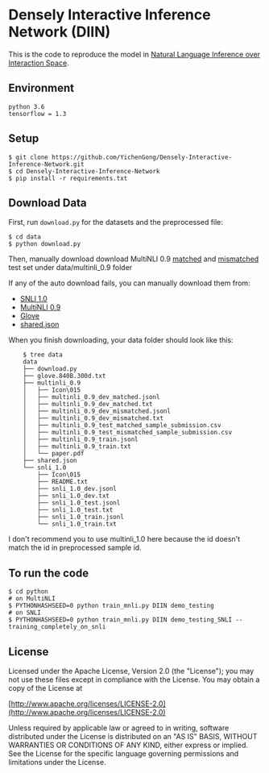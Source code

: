 # Densely Interactive Inference Network (DIIN)

This is the code to reproduce the model in [Natural Language Inference over Interaction Space](https://arxiv.org/abs/1709.04348).

## Environment
	python 3.6
	tensorflow = 1.3


## Setup
	$ git clone https://github.com/YichenGong/Densely-Interactive-Inference-Network.git
	$ cd Densely-Interactive-Inference-Network
	$ pip install -r requirements.txt

## Download Data
First, run `download.py` for the datasets and the preprocessed file:

```
$ cd data
$ python download.py
```

Then, manually download download MultiNLI 0.9
[matched](https://www.kaggle.com/c/multinli-matched-open-evaluation/data)
and [mismatched](https://www.kaggle.com/c/multinli-mismatched-open-evaluation/data)
test set under data/multinli_0.9 folder

If any of the auto download fails, you can manually download them from:
* [SNLI 1.0](https://nlp.stanford.edu/projects/snli/)
* [MultiNLI 0.9](https://www.nyu.edu/projects/bowman/multinli/)
* [Glove](https://nlp.stanford.edu/projects/glove/)
* [shared.json](https://drive.google.com/file/d/0B6CTyAhSHoJTa3ZSSE5QQUJrb3M/view?usp=sharing)


When you finish downloading, your data folder should look like this:

```
    $ tree data
    data
    ├── download.py
    ├── glove.840B.300d.txt
    ├── multinli_0.9
    │   ├── Icon\015
    │   ├── multinli_0.9_dev_matched.jsonl
    │   ├── multinli_0.9_dev_matched.txt
    │   ├── multinli_0.9_dev_mismatched.jsonl
    │   ├── multinli_0.9_dev_mismatched.txt
    │   ├── multinli_0.9_test_matched_sample_submission.csv
    │   ├── multinli_0.9_test_mismatched_sample_submission.csv
    │   ├── multinli_0.9_train.jsonl
    │   ├── multinli_0.9_train.txt
    │   └── paper.pdf
    ├── shared.json
    └── snli_1.0
        ├── Icon\015
        ├── README.txt
        ├── snli_1.0_dev.jsonl
        ├── snli_1.0_dev.txt
        ├── snli_1.0_test.jsonl
        ├── snli_1.0_test.txt
        ├── snli_1.0_train.jsonl
        └── snli_1.0_train.txt
```

I don't recommend you to use multinli_1.0 here because the id doesn't match the id in preprocessed sample id.

## To run the code
	$ cd python 
	# on MultiNLI
	$ PYTHONHASHSEED=0 python train_mnli.py DIIN demo_testing 
	# on SNLI
	$ PYTHONHASHSEED=0 python train_mnli.py DIIN demo_testing_SNLI --training_completely_on_snli




## License

Licensed under the Apache License, Version 2.0 (the "License"); you may not use these files except in compliance with the License. You may obtain a copy of the License at

[http://www.apache.org/licenses/LICENSE-2.0](http://www.apache.org/licenses/LICENSE-2.0)

Unless required by applicable law or agreed to in writing, software distributed under the License is distributed on an "AS IS" BASIS, WITHOUT WARRANTIES OR CONDITIONS OF ANY KIND, either express or implied. See the License for the specific language governing permissions and limitations under the License.


